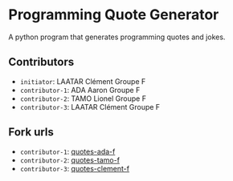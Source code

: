 # Programming Quote Generator

A python program that generates programming quotes and jokes.

## Contributors
- `initiator`: LAATAR Clément Groupe F
- `contributor-1`: ADA Aaron Groupe F
- `contributor-2`: TAMO Lionel Groupe F
- `contributor-3`: LAATAR Clément Groupe F

## Fork urls
- `contributor-1`: [quotes-ada-f](url-1)
- `contributor-2`: [quotes-tamo-f](url-2)
- `contributor-3`: [quotes-clement-f](url-3)
